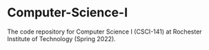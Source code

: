 # Computer-Science-I
The code repository for Computer Science I (CSCI-141) at Rochester Institute of Technology (Spring 2022).
